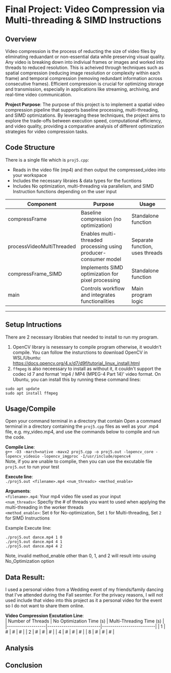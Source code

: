 # Final Project: Video Compression via Multi-threading & SIMD Instructions

## Overview
Video compression is the process of reducting the size of video files by eliminating reduandant or non-essential data while preserving visual quality. Any video is breaking down into indiviual frames or images and worked into threads to reduced resolution. This is acheived through techniques such as spatial compression (reducing image resolution or complexity within each frame) and temporal compression (removing redundant information across consecutive frames). Efficient compression is crucial for optimizing storage and transmission, especially in applications like streaming, archiving, and real-time video communication.

**Project Purpose**: The purpose of this project is to implement a spatial video compression pipeline that supports baseline processing, multi-threading, and SIMD optimizations. By leveraging these techniques, the project aims to explore the trade-offs between execution speed, computational efficiency, and video quality, providing a comparative analysis of different optimization strategies for video compression tasks.

## Code Structure
There is a single file which is `proj5.cpp`: 
- Reads in the video file (mp4) and then output the compressed_video into your workspace
- Includes the necessary libraies & data types for the fucntions
- Includes No optimization, multi-threading via parallelism, and SIMD Instruction functions depending on the user input

|     Component             |   Purpose   |  Usage  |
|-------------------|-------------|---------|
|compressFrame              |	Baseline compression (no optimization) |	Standalone function |
| processVideoMultiThreaded |	Enables multi-threaded processing using producer-consumer model |	Separate function, uses threads |
|     compressFrame_SIMD    |	Implements SIMD optimization for pixel processing |	Standalone function |
| main	| Controls workflow and integrates functionalities |	Main program logic |
----------------------------------------------------------------------------------

## Setup Intructions
There are 2 necessary librabies that needed to install to run my program.
1. OpenCV library is nesessary to compile program otherwise, it wouldn't compile. You can follow the insturctions to download OpenCV in WSL/Ubuntu: https://docs.opencv.org/4.x/d7/d9f/tutorial_linux_install.html
2. `ffmpeg` is also neceessary to install as without it, it couldn't support the codec id 7 and format 'mp4 / MP4 (MPEG-4 Part 14)' video format. On Ubuntu, you can install this by running these command lines: 
```
sudo apt update  
sudo apt install ffmpeg
```

## Usage/Compile
Open your command terminal in a directory that contain 
Open a command terminal in a directory containing the `proj5.cpp` files as well as your <filename>.mp4 file, e.g. my_video.mp4, and use the commands below to compile and run the code.

**Compile Line**:  
`g++ -O3 -march=native -mavx2 proj5.cpp -o proj5.out -lopencv_core -lopencv_videoio -lopencv_imgproc -I/usr/include/opencv4`  
Note, if you are unable to complie, then you can use the excutable file `proj5.out` to run your test  

**Execute line**:  
`./proj5.out <filename>.mp4 <num_threads> <method_enable>`  

**Arguments**:  
`<filename>.mp4`: Your mp4 video file used as your input  
`<num_threads>`: Specfiy the # of threads you want to used when applying the multi-threading in the worker threads  
`<method_enable>`: Set `0` for No-optimization, Set `1` for Multi-threading, Set `2` for SIMD Instructions

Example Execute line:
```
./proj5.out dance.mp4 1 0
./proj5.out dance.mp4 4 1
./proj5.out dance.mp4 4 2
```  
Note, invalid method_enable other than 0, 1, and 2 will result into usuing No_Optimization option

## Data Result:
I used a personal video from a Wedding event of my friends/family dancing that I've attended during the Fall sesmter. For the privacy reasons, I will not used include that video into this project as it a personal video for the event so I do not want to share them online.  

**Video Compression Excutation Line**:  
| Number of Threads | No Optimization Time (s) | Multi-Threading Time (s) | 
|-------------------|--------------------------|--------------------------|
| 1 | # | # | # |
| 2 | # | # | # |
| 4 | # | # | # |
| 8 | # | # | # |

## Analysis 



## Conclusion

